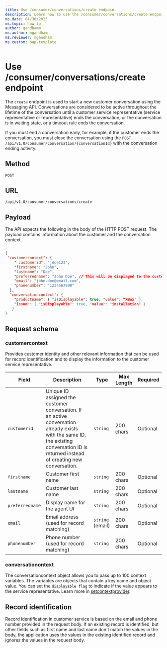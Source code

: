 ```yaml
---
title: Use /consumer/conversations/create endpoin
description: Learn how to use the /consumer/conversations/create endpoint.
ms.date: 04/30/2025
ms.topic: how-to
author: gandhamm
ms.author: mgandham
ms.reviewer: mgandham
ms.custom: bap-template
---
```


# Use /consumer/conversations/create endpoint

The `create` endpoint is used to start a new customer conversation using the Messaging API. Conversations are considered to be active throughout the lifetime of the conversation until a customer service representative (service representative or representative) ends the conversation, or the conversation is in waiting state, or a timeout rule ends the conversation.

 If you must end a conversation early, for example, if the customer ends the conversation, you must close the conversation using the `POST /api/v1.0/consumer/conversation/{conversationId}` with the conversation ending activity. 


## Method

`POST`

## URL

`/api/v1.0/consumer/conversations/create`

## Payload

The API expects the following in the body of the HTTP POST request. The payload contains information about the customer and the conversation context.

```json

{
 "customercontext": {
    " customerid": "jdoe123",
    "firstname": "John",
    "lastname": "Doe",
    "preferredname": "John Doe", // This will be displayed to the customer service representative
    "email": "john.doe@email.com",
    "phonenumber": "1234567890"
  },
  "conversationcontext": {
    "productname": { "isDisplayable": true, "value": “XBox" },
    "issue": { "isDisplayable": true, "value": "installation" }
   }
}

```

## Request schema

### customercontext

Provides customer identity and other relevant information that can be used for record identification and to display the information to the customer service representative.

| Field           | Description                              | Type             | Max Length | Required |
| --------------- | ---------------------------------------- | ---------------- | ---------- | -------- |
| `customerid`    | Unique ID assigned the customer conversation. If an active conversation already exists with the same ID, the existing conversation ID is returned instead of creating new conversation.      | `string`         | 200 chars  | Optional        |
| `firstname`     | Customer first name                      | `string`         | 200 chars  | Optional       |
| `lastname`      | Customer last name                       | `string`         | 200 chars  | Optional        |
| `preferredname` | Display name for the agent UI            | `string`         | 200 chars  | Optional       |
| `email`         | Email address (used for record matching) | `string` (email) | 200 chars  | Optional        |
| `phonenumber`   | Phone number (used for record matching)  | `string`         | 200 chars  | Optional        |

### conversationontext

 The conversationcontext object allows you to pass up to 100 context variables. The variables are objects that contain a key name and object value. You can set the `displayable flag` to indicate if the value appears to the service representative. Learn more in [setcontextprovider](/dynamics365/customer-service/develop/reference/methods/setcontextprovider). 

## Record identification

 Record identification in customer service is based on the email and phone number provided in the request body. If an existing record is identified, but other fields such as first name and last name don't match the values in the body, the application uses the values in the existing identified record and ignores the values in the request body.
